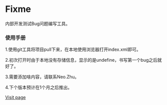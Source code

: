 # Fixme

内部开发测试Bug问题编写工具。

### 使用手册

1.使用git工具将项目pull下来，在本地使用浏览器打开index.xml即可。

2.初次打开时由于本地没有存储信息，显示的是undefine，书写第一个bug之后就好了。

3.需要添加啥内容，请联系Neo.Zhu。

4.下个版本预计在1个月之后推出。



[Visit page](./backend/README.md)
